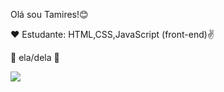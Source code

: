 Olá sou Tamires!😊

❤️ Estudante: HTML,CSS,JavaScript (front-end)✌ 

 👊 ela/dela 👊
 

<div>
   
  <a href="https://www.linkedin.com/in/tamires-talier-de-oliveira-73b050203/" target="_blank"><img src="https://img.shields.io/badge/-LinkedIn-%230077B5?style=for-the-badge&logo=linkedin&logoColor=white" target="_blank"></a>   
</div>


